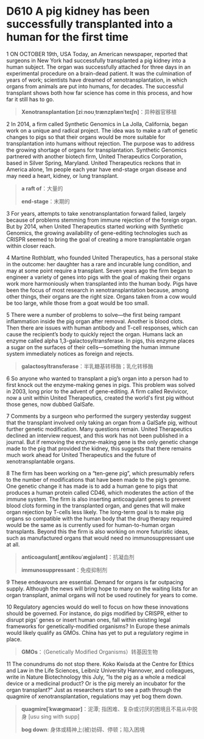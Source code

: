 # D610 A pig kidney has been successfully transplanted into a human for the first time
1 ON OCTOBER 19th, USA Today, an American newspaper, reported that surgeons in New York had successfully transplanted a pig kidney into a human subject. The organ was successfully attached for three days in an experimental procedure on a brain-dead patient. It was the culmination of years of work; scientists have dreamed of xenotransplantation, in which organs from animals are put into humans, for decades. The successful transplant shows both how far science has come in this process, and how far it still has to go.

> **Xenotransplantation [ziːnoʊˌtrænzplænˈteɪʃn]**：异种器官移植
>

2 In 2014, a firm called Synthetic Genomics in La Jolla, California, began work on a unique and radical project. The idea was to make a raft of genetic changes to pigs so that their organs would be more suitable for transplantation into humans without rejection. The purpose was to address the growing shortage of organs for transplantation. Synthetic Genomics partnered with another biotech firm, United Therapeutics Corporation, based in Silver Spring, Maryland. United Therapeutics reckons that in America alone, 1m people each year have end-stage organ disease and may need a heart, kidney, or lung transplant.

> **a raft of**：大量的
>
> **end-stage**：末期的
>

3 For years, attempts to take xenotransplantation forward failed, largely because of problems stemming from immune rejection of the foreign organ. But by 2014, when United Therapeutics started working with Synthetic Genomics, the growing availability of gene-editing technologies such as CRISPR seemed to bring the goal of creating a more transplantable organ within closer reach.

4 Martine Rothblatt, who founded United Therapeutics, has a personal stake in the outcome: her daughter has a rare and incurable lung condition, and may at some point require a transplant. Seven years ago the firm began to engineer a variety of genes into pigs with the goal of making their organs work more harmoniously when transplanted into the human body. Pigs have been the focus of most research in xenotransplantation because, among other things, their organs are the right size. Organs taken from a cow would be too large, while those from a goat would be too small.

5 There were a number of problems to solve—the first being rampant inflammation inside the pig organ after removal. Another is blood clots. Then there are issues with human antibody and T-cell responses, which can cause the recipient’s body to quickly reject the organ. Humans lack an enzyme called alpha 1,3-galactosyltransferase. In pigs, this enzyme places a sugar on the surfaces of their cells—something the human immune system immediately notices as foreign and rejects.

> **galactosyltransferase**：半乳糖基转移酶；乳化转移酶
>

6 So anyone who wanted to transplant a pig’s organ into a person had to first knock out the enzyme-making genes in pigs. This problem was solved in 2003, long prior to the advent of gene-editing. A firm called Revivicor, now a unit within United Therapeutics, created the world's first pig without those genes, now dubbed GalSafe.

7  Comments by a surgeon who performed the surgery yesterday suggest that the transplant involved only taking an organ from a GalSafe pig, without further genetic modification. Many questions remain. United Therapeutics declined an interview request, and this work has not been published in a journal. But if removing the enzyme-making gene is the only genetic change made to the pig that provided the kidney, this suggests that there remains much work ahead for United Therapeutics and the future of xenotransplantable organs.

8 The firm has been working on a “ten-gene pig”, which presumably refers to the number of modifications that have been made to the pig’s genome. One genetic change it has made is to add a human gene to pigs that produces a human protein called CD46, which moderates the action of the immune system. The firm is also inserting anticoagulant genes to prevent blood clots forming in the transplanted organ, and genes that will make organ rejection by T-cells less likely. The long-term goal is to make pig organs so compatible with the human body that the drug therapy required would be the same as is currently used for human-to-human organ transplants. Beyond this the firm is also working on more futuristic ideas, such as manufactured organs that would need no immunosuppressant use at all.

> **anticoagulant[ˌæntikoʊˈæɡjələnt]**：抗凝血剂
>
> **immunosuppressant**：免疫抑制剂
>

9 These endeavours are essential. Demand for organs is far outpacing supply. Although the news will bring hope to many on the waiting lists for an organ transplant, animal organs will not be used routinely for years to come.

10 Regulatory agencies would do well to focus on how these innovations should be governed. For instance, do pigs modified by CRISPR, either to disrupt pigs’ genes or insert human ones, fall within existing legal frameworks for genetically-modified organisms? In Europe these animals would likely qualify as GMOs. China has yet to put a regulatory regime in place.

> **GMOs**：（Genetically Modified Organisms）转基因生物
>

11 The conundrums do not stop there. Koko Kwisda at the Centre for Ethics and Law in the Life Sciences, Leibniz University Hannover, and colleagues, write in Nature Biotechnology this July, “Is the pig as a whole a medical device or a medicinal product? Or is the pig merely an incubator for the organ transplant?” Just as researchers start to see a path through the quagmire of xenotransplantation, regulations may yet bog them down.

> **quagmire[ˈkwæɡmaɪər]**：泥潭; 指困难、复杂或讨厌的困境且不易从中脱身 [usu sing with supp]
>
> **bog down**: 身体或精神上(被)妨碍、停顿；陷入困境
>

